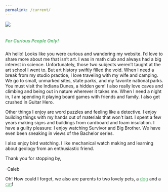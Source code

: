 ```yaml
---
permalink: /current/
---
```

<picture>
  <source
    media="(min-width: 750px)"
    srcset="/images/CurrentHeadshot-01.png">
  <source
    media="(min-width: 450px)"
    srcset="/images/CurrentHeadshot-01mobile.png">
  <img
    src="/images/CurrentHeadshot-01.png"><br>
</picture>
<br>

<h5 style="color: #5ABB71;">For Curious People Only!</h5>

Ah hello! Looks like you were curious and wandering my website. I’d love to share more about me that isn’t art. I was in math club and always had a big interest in science. Unfortunately, those two subjects weren’t taught at the art school I went to. But art history swiftly filled the void. When I need a break from my studio practice, I love traveling with my wife and camping. We go to small, unmarked sites, state parks, and my favorite national parks. You must visit the Indiana Dunes, a hidden gem! I also really love caves and climbing and being out in nature wherever it takes me. When I need a night in, I am spending it playing board games with friends and family. I also get crushed in Guitar Hero.

Other things I enjoy are word puzzles and feeling like a detective. I enjoy building things with my hands out of materials that won't last. I spent a few years making signs and buildings from cardboard and foam insulation. I have a guilty pleasure: I enjoy watching Survivor and Big Brother. We have even been sneaking in views of the Bachelor series.

I also enjoy bird watching. I like mechanical watch making and learning about geology from an enthusiastic friend.

Thank you for stopping by,<br>
<br>
-Caleb

Oh! How could I forget, we also are parents to two lovely pets, a <a href="/maple/" style="color: #5ABB71"><u>dog</u></a> and a <a href="/sushi/" style="color: #5ABB71"><u>cat</u></a>!